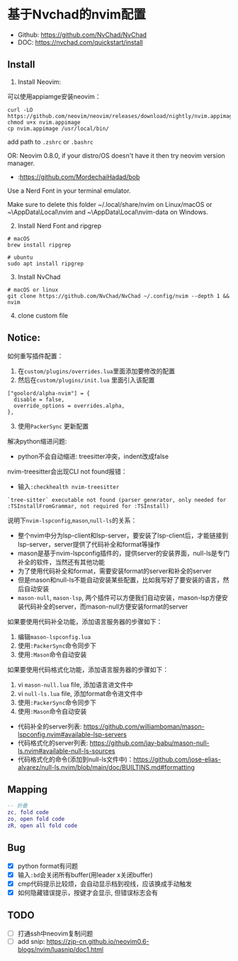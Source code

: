 # 基于Nvchad的nvim配置

- Github: https://github.com/NvChad/NvChad
- DOC: https://nvchad.com/quickstart/install

## Install

1. Install Neovim:

可以使用appiamge安装neovim：
```
curl -LO https://github.com/neovim/neovim/releases/download/nightly/nvim.appimage
chmod u+x nvim.appimage
cp nvim.appimage /usr/local/bin/
```
add path to `.zshrc` or `.bashrc`

OR:
Neovim 0.8.0, if your distro/OS doesn't have it then try neovim version manager.
- :https://github.com/MordechaiHadad/bob

Use a Nerd Font in your terminal emulator.

Make sure to delete this folder ~/.local/share/nvim on Linux/macOS or ~\AppData\Local\nvim and ~\AppData\Local\nvim-data on Windows.

2. Install Nerd Font and ripgrep

```
# macOS 
brew install ripgrep

# ubuntu
sudo apt install ripgrep
```

3. Install NvChad

```
# macOS or linux
git clone https://github.com/NvChad/NvChad ~/.config/nvim --depth 1 && nvim

```

4. clone custom file

## Notice:

如何重写插件配置：
1. 在`custom/plugins/overrides.lua`里面添加要修改的配置
2. 然后在`custom/plugins/init.lua` 里面引入该配置

```
["goolord/alpha-nvim"] = {
  disable = false,
  override_options = overrides.alpha,
},
```
3. 使用`PackerSync` 更新配置

解决python缩进问题:
- python不会自动缩进: treesitter冲突，indent改成false

nvim-treesitter会出现CLI not found报错：

- 输入`:checkhealth nvim-treesitter` 

```
`tree-sitter` executable not found (parser generator, only needed for :TSInstallFromGrammar, not required for :TSInstall)
```

说明下`nvim-lspconfig`,`mason`,`null-ls`的关系：
- 整个nvim中分为lsp-client和lsp-server，要安装了lsp-client后，才能链接到lsp-server，server提供了代码补全和format等操作
- mason是基于nvim-lspconfig插件的，提供server的安装界面，null-ls是专门补全的软件，当然还有其他功能
- 为了使用代码补全和format，需要安装format的server和补全的server
- 但是mason和null-ls不能自动安装某些配置，比如我写好了要安装的语言，然后自动安装
- `mason-null`, `mason-lsp`, 两个插件可以方便我们自动安装，mason-lsp方便安装代码补全的server，而mason-null方便安装format的server

如果要使用代码补全功能，添加语言服务器的步骤如下：
1. 编辑`mason-lspconfig.lua`
2. 使用`:PackerSync`命令同步下
3. 使用`:Mason`命令自动安装

如果要使用代码格式化功能，添加语言服务器的步骤如下：
1. vi `mason-null.lua` file, 添加语言进文件中
2. vi `null-ls.lua` file, 添加format命令进文件中
3. 使用`:PackerSync`命令同步下
4. 使用`:Mason`命令自动安装

- 代码补全的server列表: https://github.com/williamboman/mason-lspconfig.nvim#available-lsp-servers
- 代码格式化的server列表: https://github.com/jay-babu/mason-null-ls.nvim#available-null-ls-sources
- 代码格式化的命令(添加到null-ls文件中)：https://github.com/jose-elias-alvarez/null-ls.nvim/blob/main/doc/BUILTINS.md#formatting

## Mapping

```lua
-- 折叠
zc, fold code
zo, open fold code
zR, open all fold code
```

## Bug
- [x] python format有问题
- [x] 输入`:bd`会关闭所有buffer(用leader x关闭buffer)
- [x] cmp代码提示比较烦，会自动显示档到视线，应该换成手动触发
- [x] 如何隐藏错误提示，按键才会显示, 但错误标志会有

## TODO
- [ ] 打通ssh中neovim复制问题
- [ ] add snip: https://zjp-cn.github.io/neovim0.6-blogs/nvim/luasnip/doc1.html
